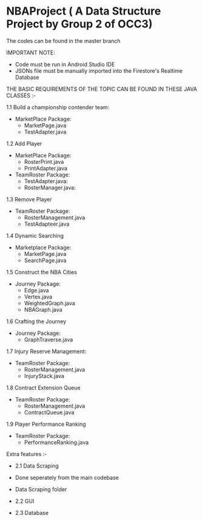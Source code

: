 # NBAProject ( A Data Structure Project by Group 2 of OCC3)

The codes can be found in the master branch 

IMPORTANT NOTE:
  - Code must be run in Android Studio IDE 
  - JSONs file must be manually imported into the Firestore's Realtime Database

THE BASIC REQUIREMENTS OF THE TOPIC CAN BE FOUND IN THESE JAVA CLASSES :-

1.1 Build a championship contender team:
- MarketPlace Package:
  - MarketPage.java
  - TestAdapter.java

1.2 Add Player
- MarketPlace Package:
  - RosterPrint.java
  - PrintAdapter.java
- TeamRoster Package:
  - TestAdapter.java:
  - RosterManager.java:

1.3 Remove Player
- TeamRoster Package:
  - RosterManagement.java
  - TestAdapteer.java

1.4 Dynamic Searching
- Marketplace Package:
  - MarketPage.java
  - SearchPage.java

1.5 Construct the NBA Cities
- Journey Package:
  - Edge.java
  - Vertex.java
  - WeightedGraph.java
  - NBAGraph.java

1.6 Crafting the Journey
- Journey Package:
  - GraphTraverse.java

1.7 Injury Reserve Management:
- TeamRoster Package:
  - RosterManagement.java
  - InjuryStack.java

1.8 Contract Extension Queue
- TeamRoster Package:
  - RosterManagement.java
  - ContractQueue.java

1.9 Player Performance Ranking 
- TeamRoster Package:
  - PerformanceRanking.java

Extra features :-
- 2.1 Data Scraping
 - Done seperately from the main codebase
 - Data Scraping folder

- 2.2 GUI
- 2.3 Database

